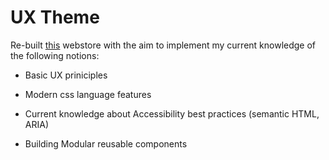 # UX Theme

Re-built [this](http://thedsgnshop.com/) webstore with the aim to implement
my current knowledge of the following notions:

* Basic UX priniciples

* Modern css language features

* Current knowledge about Accessibility best practices (semantic HTML, ARIA)

* Building Modular reusable components

